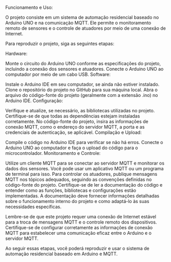 Funcionamento e Uso:

O projeto consiste em um sistema de automação residencial baseado no Arduino UNO e na comunicação MQTT. Ele permite o monitoramento remoto de sensores e o controle de atuadores por meio de uma conexão de Internet.

Para reproduzir o projeto, siga as seguintes etapas:

Hardware:

Monte o circuito do Arduino UNO conforme as especificações do projeto, incluindo a conexão dos sensores e atuadores.
Conecte o Arduino UNO ao computador por meio de um cabo USB.
Software:

Instale o Arduino IDE em seu computador, se ainda não estiver instalado.
Clone o repositório do projeto no GitHub para sua máquina local.
Abra o arquivo do código-fonte do projeto (geralmente com a extensão .ino) no Arduino IDE.
Configuração:

Verifique e atualize, se necessário, as bibliotecas utilizadas no projeto. Certifique-se de que todas as dependências estejam instaladas corretamente.
No código-fonte do projeto, insira as informações de conexão MQTT, como o endereço do servidor MQTT, a porta e as credenciais de autenticação, se aplicável.
Compilação e Upload:

Compile o código no Arduino IDE para verificar se não há erros.
Conecte o Arduino UNO ao computador e faça o upload do código para o microcontrolador.
Monitoramento e Controle:

Utilize um cliente MQTT para se conectar ao servidor MQTT e monitorar os dados dos sensores. Você pode usar um aplicativo MQTT ou um programa de terminal para isso.
Para controlar os atuadores, publique mensagens MQTT nos tópicos adequados, seguindo as convenções definidas no código-fonte do projeto.
Certifique-se de ler a documentação do código e entender como as funções, bibliotecas e configurações estão implementadas. A documentação deve fornecer informações detalhadas sobre o funcionamento interno do projeto e como adaptá-lo às suas necessidades específicas.

Lembre-se de que este projeto requer uma conexão de Internet estável para a troca de mensagens MQTT e o controle remoto dos dispositivos. Certifique-se de configurar corretamente as informações de conexão MQTT para estabelecer uma comunicação eficaz entre o Arduino e o servidor MQTT.

Ao seguir essas etapas, você poderá reproduzir e usar o sistema de automação residencial baseado em Arduino e MQTT.
